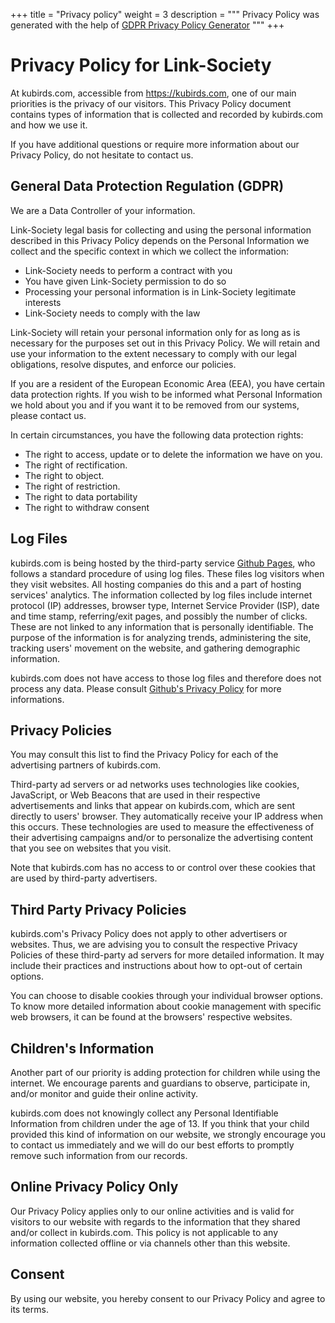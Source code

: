 +++
title = "Privacy policy"
weight = 3
description = """
Privacy Policy was generated with the help of
[GDPR Privacy Policy Generator](https://www.gdprprivacynotice.com/)
"""
+++

# Privacy Policy for Link-Society

At kubirds.com, accessible from https://kubirds.com, one of our main
priorities is the privacy of our visitors. This Privacy Policy document
contains types of information that is collected and recorded by
kubirds.com and how we use it.

If you have additional questions or require more information about our
Privacy Policy, do not hesitate to contact us.

## General Data Protection Regulation (GDPR)

We are a Data Controller of your information.

Link-Society legal basis for collecting and using the personal information
described in this Privacy Policy depends on the Personal Information we collect
and the specific context in which we collect the information:

 - Link-Society needs to perform a contract with you
 - You have given Link-Society permission to do so
 - Processing your personal information is in Link-Society legitimate interests
 - Link-Society needs to comply with the law

Link-Society will retain your personal information only for as long as is
necessary for the purposes set out in this Privacy Policy. We will retain
and use your information to the extent necessary to comply with our legal
obligations, resolve disputes, and enforce our policies.

If you are a resident of the European Economic Area (EEA), you have certain
data protection rights. If you wish to be informed what Personal Information we
hold about you and if you want it to be removed from our systems, please
contact us.

In certain circumstances, you have the following data protection rights:

 - The right to access, update or to delete the information we have on you.
 - The right of rectification.
 - The right to object.
 - The right of restriction.
 - The right to data portability
 - The right to withdraw consent

## Log Files

kubirds.com is being hosted by the third-party service [Github Pages](https://pages.github.com),
who follows a standard procedure of using log files. These files log visitors
when they visit websites. All hosting companies do this and a part of hosting
services' analytics. The information collected by log files include internet
protocol (IP) addresses, browser type, Internet Service Provider (ISP), date
and time stamp, referring/exit pages, and possibly the number of clicks. These
are not linked to any information that is personally identifiable. The purpose
of the information is for analyzing trends, administering the site, tracking
users' movement on the website, and gathering demographic information.

kubirds.com does not have access to those log files and therefore does not
process any data. Please consult [Github's Privacy Policy](https://docs.github.com/en/github/site-policy/github-privacy-statement#github-pages)
for more informations.

## Privacy Policies

You may consult this list to find the Privacy Policy for each of the
advertising partners of kubirds.com.

Third-party ad servers or ad networks uses technologies like cookies,
JavaScript, or Web Beacons that are used in their respective advertisements
and links that appear on kubirds.com, which are sent directly to users'
browser. They automatically receive your IP address when this occurs. These
technologies are used to measure the effectiveness of their advertising
campaigns and/or to personalize the advertising content that you see on
websites that you visit.

Note that kubirds.com has no access to or control over these cookies that are
used by third-party advertisers.

## Third Party Privacy Policies

kubirds.com's Privacy Policy does not apply to other advertisers or websites.
Thus, we are advising you to consult the respective Privacy Policies of these
third-party ad servers for more detailed information. It may include their
practices and instructions about how to opt-out of certain options.

You can choose to disable cookies through your individual browser options. To
know more detailed information about cookie management with specific web
browsers, it can be found at the browsers' respective websites.

## Children's Information

Another part of our priority is adding protection for children while using the
internet. We encourage parents and guardians to observe, participate in, and/or
monitor and guide their online activity.

kubirds.com does not knowingly collect any Personal Identifiable Information
from children under the age of 13. If you think that your child provided this
kind of information on our website, we strongly encourage you to contact us
immediately and we will do our best efforts to promptly remove such information
from our records.

## Online Privacy Policy Only

Our Privacy Policy applies only to our online activities and is valid for
visitors to our website with regards to the information that they shared and/or
collect in kubirds.com. This policy is not applicable to any information
collected offline or via channels other than this website.

## Consent

By using our website, you hereby consent to our Privacy Policy and agree to its terms.
